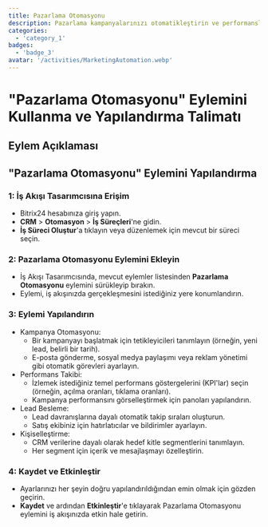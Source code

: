 ```yaml
---
title: Pazarlama Otomasyonu
description: Pazarlama kampanyalarınızı otomatikleştirin ve performanslarını takip edin.
categories: 
  - 'category_1'
badges: 
  - 'badge_3'
avatar: '/activities/MarketingAutomation.webp'
---
```

# "Pazarlama Otomasyonu" Eylemini Kullanma ve Yapılandırma Talimatı

## Eylem Açıklaması

## **"Pazarlama Otomasyonu" Eylemini Yapılandırma**

### 1: İş Akışı Tasarımcısına Erişim
- Bitrix24 hesabınıza giriş yapın.
- **CRM** > **Otomasyon** > **İş Süreçleri**'ne gidin.
- **İş Süreci Oluştur**'a tıklayın veya düzenlemek için mevcut bir süreci seçin.

### 2: Pazarlama Otomasyonu Eylemini Ekleyin
- İş Akışı Tasarımcısında, mevcut eylemler listesinden **Pazarlama Otomasyonu** eylemini sürükleyip bırakın.
- Eylemi, iş akışınızda gerçekleşmesini istediğiniz yere konumlandırın.

### 3: Eylemi Yapılandırın
- Kampanya Otomasyonu:
  - Bir kampanyayı başlatmak için tetikleyicileri tanımlayın (örneğin, yeni lead, belirli bir tarih).
  - E-posta gönderme, sosyal medya paylaşımı veya reklam yönetimi gibi otomatik görevleri ayarlayın.
- Performans Takibi:
  - İzlemek istediğiniz temel performans göstergelerini (KPI'lar) seçin (örneğin, açılma oranları, tıklama oranları).
  - Kampanya performansını görselleştirmek için panoları yapılandırın.
- Lead Besleme:
  - Lead davranışlarına dayalı otomatik takip sıraları oluşturun.
  - Satış ekibiniz için hatırlatıcılar ve bildirimler ayarlayın.
- Kişiselleştirme:
  - CRM verilerine dayalı olarak hedef kitle segmentlerini tanımlayın.
  - Her segment için içerik ve mesajlaşmayı özelleştirin.

### 4: Kaydet ve Etkinleştir
- Ayarlarınızı her şeyin doğru yapılandırıldığından emin olmak için gözden geçirin.
- **Kaydet** ve ardından **Etkinleştir**'e tıklayarak Pazarlama Otomasyonu eylemini iş akışınızda etkin hale getirin.